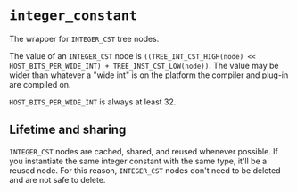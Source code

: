
# `integer_constant`

The wrapper for `INTEGER_CST` tree nodes.

The value of an `INTEGER_CST` node is `((TREE_INT_CST_HIGH(node) << HOST_BITS_PER_WIDE_INT) + TREE_INST_CST_LOW(node))`. The value may be wider than whatever a "wide int" is on the platform the compiler and plug-in are compiled on.

`HOST_BITS_PER_WIDE_INT` is always at least 32.


## Lifetime and sharing

`INTEGER_CST` nodes are cached, shared, and reused whenever possible. If you instantiate the same integer constant with the same type, it'll be a reused node. For this reason, `INTEGER_CST` nodes don't need to be deleted and are not safe to delete.